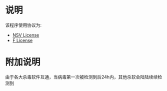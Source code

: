 # 说明
该程序使用协议为:
- [NSV License](https://github.com/sqxy090123/sqxy090123.github.io/blob/main/licenses%2Fdownload%2FNSV%20License)
- [F License](https://github.com/sqxy090123/sqxy090123.github.io/blob/main/licenses%2Fdownload%2FF%20License)

# 附加说明
由于各大杀毒软件互通，当病毒第一次被检测到后24h内，其他杀软会陆陆续续检测到